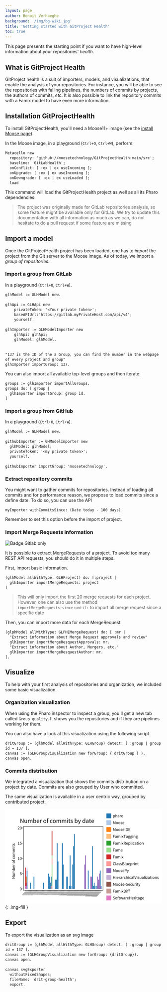 ```yaml
---
layout: page
author: Benoit Verhaeghe
background: '/img/bg-wiki.jpg'
title: 'Getting started with GitProject Health'
toc: true
---
```


This page presents the starting point if you want to have high-level information about your repositories' _health_.

## What is GitProject Health

GitProject health is a suit of importers, models, and visualizations, that enable the analysis of your repositories.
For instance, you will be able to see the repositories with failing pipelines, the numbers of commits by projects, the authors of commits, _etc_.
It is also possible to link the repository commits with a Famix model to have even more information.

## Installation GitProjectHealth

To install GitProjectHealth, you'll need a Moose11+ image (see the [install Moose page](/moose-wiki/Beginners/InstallMoose)).

In the Moose image, in a playground (`Ctrl+O`, `Ctrl+W`), perform:

```st
Metacello new
  repository: 'github://moosetechnology/GitProjectHealth:main/src';
  baseline: 'GitLabHealth';
  onConflict: [ :ex | ex useIncoming ];
  onUpgrade: [ :ex | ex useIncoming ];
  onDowngrade: [ :ex | ex useLoaded ];
  load
```

This command will load the GitProjectHealth project as well as all its Pharo dependencies.

> The project was originally made for GitLab repositories analysis, so some feature might be available only for GitLab. We try to update this documentation with all information as much as we can, do not hesitate to do a pull request if some feature are missing

## Import a model

Once the GitProjectHealth project has been loaded, one has to _import_ the project from the Git server to the Moose image.
As of today, we import a _group of repositories_.

### Import a group from GitLab

In a playground (`Ctrl+O`, `Ctrl+W`).

```st
glhModel := GLHModel new.

glhApi := GLHApi new
    privateToken: '<Your private token>';
    baseAPIUrl:'https://gitlab.myPrivateHost.com/api/v4';
    yourself.

glhImporter := GLHModelImporter new
    glhApi: glhApi;
    glhModel: glhModel.


"137 is the ID of the a Group, you can find the number in the webpage of every project and group"
glhImporter importGroup: 137.
```

You can also import all available top-level groups and then iterate:

```st
groups := glhImporter importAllGroups.
groups do: [:group | 
  glhImporter importGroup: group id.
]
```

### Import a group from GitHub

In a playground (`Ctrl+O`, `Ctrl+W`).

```st
glhModel := GLHModel new.

githubImporter := GHModelImporter new
  glhModel: glhModel;
  privateToken: '<my private token>';
  yourself.

githubImporter importGroup: 'moosetechnology'.
```

### Extract repository commits


You might want to gather commits for repositories.
Instead of loading all commits and for performance reason, we propose to load commits since a define date. To do so, you can use the API

```st
myImporter withCommitsSince: (Date today - 100 days).
```

Remember to set this option before the import of project.

### Import Merge Requests information

![Badge Gitlab only](https://img.shields.io/badge/GitLab_Only-8A2BE2?logo=gitlab)

It is possible to extract MergeRequests of a project.
To avoid too many REST API requests, you should do it in multiple steps.

First, import basic information.

```st
(glhModel allWithType: GLHProject) do: [:project | 
  glhImporter importMergeRequests: project
]
```

> This will only import the first 20 merge requests for each project. However, one can also use the method `importMergeRequests:since:until:` to import all merge request since a specific date

Then, you can import more data for each MergeRequest

```st
(glphModel allWithType: GLPHEMergeRequest) do: [ :mr |
  "Extract information about Merge Request approvals and review"
  glhImporter importMergeResquestApprovals: mr.
  "Extract information about Author, Mergers, etc."
  glhImporter importMergeResquestAuthor: mr.
].
```

## Visualize

To help with your first analysis of repositories and organization, we included some basic visualization.

### Organization visualization

When using the Pharo inspector to inspect a group, you'll get a new tab called `Group quality`.
It shows you the repositories and if they are pipelines working for them.

You can also have a look at this visualization using the following script. 

```st
dritGroup := (glhModel allWithType: GLHGroup) detect: [ :group | group id = 137 ].
canvas := (GLHGroupVisualization new forGroup: { dritGroup } ).
canvas open.
```

### Commits distribution

We integrated a visualization that shows the commits distribution on a project by date.
Commits are also grouped by User who committed.

The same visualization is available in a user centric way, grouped by contributed project.

![Commits distribution for a user](img/commits-distribution.png){: .img-fill }

## Export

To export the visualization as an svg image

```st
dritGroup := (glhModel allWithType: GLHGroup) detect: [ :group | group id = 137 ].
canvas := (GLHGroupVisualization new forGroup: {dritGroup}).
canvas open.

canvas svgExporter
  withoutFixedShapes;
  fileName: 'drit-group-health';
  export.
```
